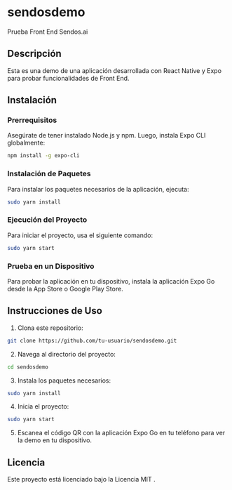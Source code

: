 
# sendosdemo
Prueba Front End Sendos.ai

## Descripción
Esta es una demo de una aplicación desarrollada con React Native y Expo para probar funcionalidades de Front End.

## Instalación

### Prerrequisitos
Asegúrate de tener instalado Node.js y npm. Luego, instala Expo CLI globalmente:
```bash
npm install -g expo-cli
```

### Instalación de Paquetes
Para instalar los paquetes necesarios de la aplicación, ejecuta:
```bash
sudo yarn install
```

### Ejecución del Proyecto
Para iniciar el proyecto, usa el siguiente comando:
```bash
sudo yarn start
```

### Prueba en un Dispositivo
Para probar la aplicación en tu dispositivo, instala la aplicación Expo Go desde la App Store o Google Play Store.

## Instrucciones de Uso

1. Clona este repositorio:
```bash
git clone https://github.com/tu-usuario/sendosdemo.git
```
2. Navega al directorio del proyecto:
```bash
cd sendosdemo
```
3. Instala los paquetes necesarios:
```bash
sudo yarn install
```
4. Inicia el proyecto:
```bash
sudo yarn start
```
5. Escanea el código QR con la aplicación Expo Go en tu teléfono para ver la demo en tu dispositivo.


## Licencia
Este proyecto está licenciado bajo la Licencia MIT .
